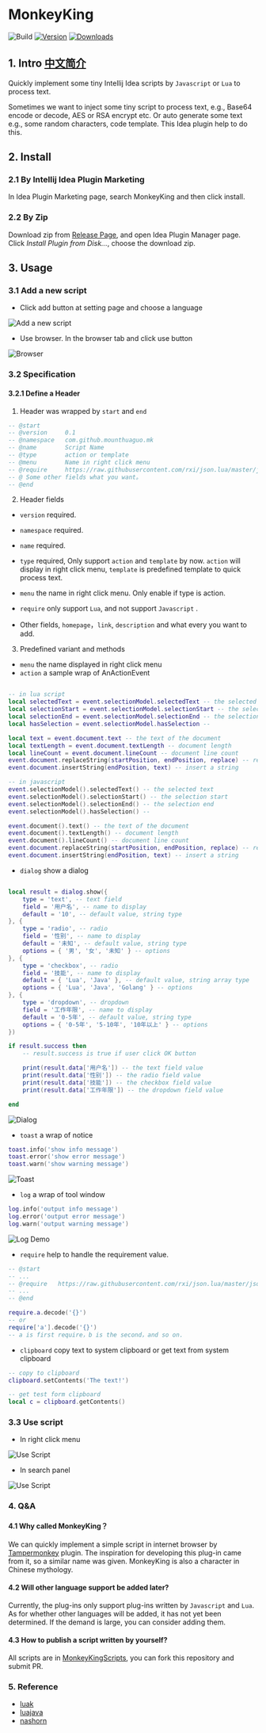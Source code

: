 # MonkeyKing

![Build](https://github.com/Mount-Huaguo/MonkeyKing/workflows/Build/badge.svg)
[![Version](https://img.shields.io/jetbrains/plugin/v/16949.svg)](https://plugins.jetbrains.com/plugin/16949)
[![Downloads](https://img.shields.io/jetbrains/plugin/d/16949.svg)](https://plugins.jetbrains.com/plugin/16949)

## 1. Intro [中文简介](README_ZH.md)

<!-- Plugin description -->
Quickly implement some tiny Intellij Idea scripts by `Javascript` or `Lua` to process text.

Sometimes we want to inject some tiny script to process text, e.g., Base64 encode or decode, AES or RSA encrypt etc. Or
auto generate some text e.g., some random characters, code template. This Idea plugin help to do this.
<!-- Plugin description end -->

## 2. Install

### 2.1 By Intellij Idea Plugin Marketing

In Idea Plugin Marketing page, search MonkeyKing and then click install.

### 2.2 By Zip

Download zip from [Release Page](https://github.com/Mount-Huaguo/MonkeyKing/releases), and open Idea Plugin Manager
page. Click *Install Plugin from Disk...*, choose the download zip.

## 3. Usage

### 3.1 Add a new script

* Click add button at setting page and choose a language

![Add a new script](doc/images/add_script.jpg)

* Use browser. In the browser tab and click use button

![Browser](doc/images/browser.png)

### 3.2 Specification

#### 3.2.1 Define a Header

1. Header was wrapped by `start` and `end`

```lua
-- @start
-- @version     0.1
-- @namespace   com.github.mounthuaguo.mk
-- @name        Script Name
-- @type        action or template
-- @menu        Name in right click menu
-- @require     https://raw.githubusercontent.com/rxi/json.lua/master/json.lua
-- @ Some other fields what you want。
-- @end

```

2. Header fields

* `version` required.

* `namespace` required.

* `name` required.

* `type` required, Only support `action` and `template` by now. `action` will display in right click menu, `template` is
  predefined template to quick process text.

* `menu` the name in right click menu. Only enable if type is action.

* `require` only support `Lua`, and not support `Javascript` .

* Other fields, `homepage`，`link`, `description` and what every you want to add.

3. Predefined variant and methods

* `menu` the name displayed in right click menu
* `action` a sample wrap of AnActionEvent

```lua

-- in lua script
local selectedText = event.selectionModel.selectedText -- the selected text
local selectionStart = event.selectionModel.selectionStart -- the selection start
local selectionEnd = event.selectionModel.selectionEnd -- the selection end
local hasSelection = event.selectionModel.hasSelection -- 

local text = event.document.text -- the text of the document
local textLength = event.document.textLength -- document length
local lineCount = event.document.lineCount -- document line count
event.document.replaceString(startPosition, endPosition, replace) -- replace a string
event.document.insertString(endPosition, text) -- insert a string

-- in javascript
event.selectionModel().selectedText() -- the selected text
event.selectionModel().selectionStart() -- the selection start
event.selectionModel().selectionEnd() -- the selection end
event.selectionModel().hasSelection() -- 

event.document().text() -- the text of the document
event.document().textLength() -- document length
event.document().lineCount() -- document line count
event.document.replaceString(startPosition, endPosition, replace) -- replace a string
event.document.insertString(endPosition, text) -- insert a string

```

* `dialog` show a dialog

```lua

local result = dialog.show({
    type = 'text', -- text field
    field = '用户名', -- name to display
    default = '10', -- default value, string type
}, {
    type = 'radio', -- radio
    field = '性别', -- name to display
    default = '未知', -- default value, string type
    options = { '男', '女', '未知' } -- options
}, {
    type = 'checkbox', -- radio
    field = '技能', -- name to display
    default = { 'Lua', 'Java' }, -- default value, string array type
    options = { 'Lua', 'Java', 'Golang' } -- options
}, {
    type = 'dropdown', -- dropdown
    field = '工作年限', -- name to display
    default = '0-5年', -- default value, string type
    options = { '0-5年', '5-10年', '10年以上' } -- options
})

if result.success then
    -- result.success is true if user click OK button

    print(result.data['用户名']) -- the text field value
    print(result.data['性别']) -- the radio field value
    print(result.data['技能']) -- the checkbox field value
    print(result.data['工作年限']) -- the dropdown field value

end

```

![Dialog](doc/images/dialog_demo.png)

* `toast` a wrap of notice

```lua
toast.info('show info message')
toast.error('show error message')
toast.warn('show warning message')
```

![Toast](doc/images/toast_demo.png)

* `log` a wrap of tool window

```lua
log.info('output info message')
log.error('output error message')
log.warn('output warning message')
```

![Log Demo](doc/images/log_demo.png)

* `require` help to handle the requirement value.

```lua
-- @start
-- ...
-- @require   https://raw.githubusercontent.com/rxi/json.lua/master/json.lua
-- ...
-- @end

require.a.decode('{}')
-- or
require['a'].decode('{}')
-- a is first require，b is the second，and so on.

```

* `clipboard` copy text to system clipboard or get text from system clipboard

```lua
-- copy to clipboard
clipboard.setContents('The text!')

-- get test form clipboard
local c = clipboard.getContents()

```

### 3.3 Use script

* In right click menu

![Use Script](doc/images/use1.jpg)

* In search panel

![Use Script](doc/images/use_script1.gif)

### 4. Q&A

#### 4.1 Why called MonkeyKing？

We can quickly implement a simple script in internet browser by [Tampermonkey](https://www.tampermonkey.net) plugin. The
inspiration for developing this plug-in came from it, so a similar name was given. MonkeyKing is also a character in
Chinese mythology.

#### 4.2 Will other language support be added later?

Currently, the plug-ins only support plug-ins written by `Javascript` and `Lua`. As for whether other languages will be
added, it has not yet been determined. If the demand is large, you can consider adding them.

#### 4.3 How to publish a script written by yourself?

All scripts are in [MonkeyKingScripts](https://github.com/Mount-Huaguo/MonkeyKingScripts), you can fork this repository
and submit PR.

### 5. Reference

- [luak](https://github.com/korlibs/luak)
- [luajava](https://github.com/jasonsantos/luajava)
- [nashorn](https://openjdk.java.net/projects/nashorn/)
